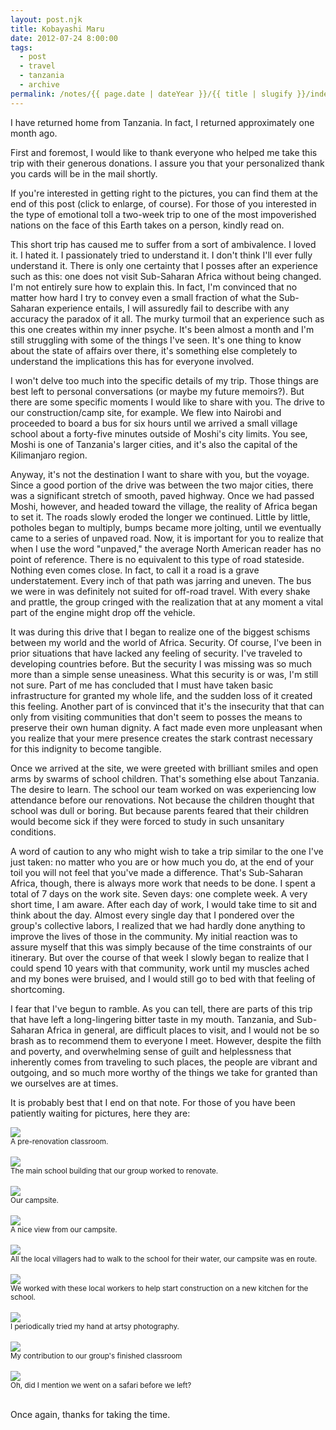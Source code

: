 ```yaml
---
layout: post.njk
title: Kobayashi Maru
date: 2012-07-24 8:00:00
tags:
  - post
  - travel
  - tanzania
  - archive
permalink: /notes/{{ page.date | dateYear }}/{{ title | slugify }}/index.html
---
```


I have returned home from Tanzania. In fact, I returned approximately one month ago.

First and foremost, I would like to thank everyone who helped me take this trip with their generous donations. I assure you that your personalized thank you cards will be in the mail shortly.

If you're interested in getting right to the pictures, you can find them at the end of this post (click to enlarge, of course). For those of you interested in the type of emotional toll a two-week trip to one of the most impoverished nations on the face of this Earth takes on a person, kindly read on.

This short trip has caused me to suffer from a sort of ambivalence. I loved it. I hated it. I passionately tried to understand it. I don't think I'll ever fully understand it. There is only one certainty that I posses after an experience such as this: one does not visit Sub-Saharan Africa without being changed. I'm not entirely sure how to explain this. In fact, I'm convinced that no matter how hard I try to convey even a small fraction of what the Sub-Saharan experience entails, I will assuredly fail to describe with any accuracy the paradox of it all. The murky turmoil that an experience such as this one creates within my inner psyche. It's been almost a month and I'm still struggling with some of the things I've seen. It's one thing to know about the state of affairs over there, it's something else completely to understand the implications this has for everyone involved.

I won't delve too much into the specific details of my trip. Those things are best left to personal conversations (or maybe my future memoirs?). But there are some specific moments I would like to share with you. The drive to our construction/camp site, for example. We flew into Nairobi and proceeded to board a bus for six hours until we arrived a small village school about a forty-five minutes outside of Moshi's city limits. You see, Moshi is one of Tanzania's larger cities, and it's also the capital of the Kilimanjaro region.

Anyway, it's not the destination I want to share with you, but the voyage. Since a good portion of the drive was between the two major cities, there was a significant stretch of smooth, paved highway. Once we had passed Moshi, however, and headed toward the village, the reality of Africa began to set it. The roads slowly eroded the longer we continued. Little by little, potholes began to multiply, bumps became more jolting, until we eventually came to a series of unpaved road. Now, it is important for you to realize that when I use the word "unpaved," the average North American reader has no point of reference. There is no equivalent to this type of road stateside. Nothing even comes close. In fact, to call it a road is a grave understatement. Every inch of that path was jarring and uneven. The bus we were in was definitely not suited for off-road travel. With every shake and prattle, the group cringed with the realization that at any moment a vital part of the engine might drop off the vehicle.

It was during this drive that I began to realize one of the biggest schisms between my world and the world of Africa. Security. Of course, I've been in prior situations that have lacked any feeling of security. I've traveled to developing countries before. But the security I was missing was so much more than a simple sense uneasiness. What this security is or was, I'm still not sure. Part of me has concluded that I must have taken basic infrastructure for granted my whole life, and the sudden loss of it created this feeling. Another part of is convinced that it's the insecurity that that can only from visiting communities that don't seem to posses the means to preserve their own human dignity. A fact made even more unpleasant when you realize that your mere presence creates the stark contrast necessary for this indignity to become tangible.

Once we arrived at the site, we were greeted with brilliant smiles and open arms by swarms of school children. That's something else about Tanzania. The desire to learn. The school our team worked on was experiencing low attendance before our renovations. Not because the children thought that school was dull or boring. But because parents feared that their children would become sick if they were forced to study in such unsanitary conditions.

A word of caution to any who might wish to take a trip similar to the one I've just taken: no matter who you are or how much you do, at the end of your toil you will not feel that you've made a difference. That's Sub-Saharan Africa, though, there is always more work that needs to be done. I spent a total of 7 days on the work site. Seven days: one complete week. A very short time, I am aware. After each day of work, I would take time to sit and think about the day. Almost every single day that I pondered over the group's collective labors, I realized that we had hardly done anything to improve the lives of those in the community. My initial reaction was to assure myself that this was simply because of the time constraints of our itinerary. But over the course of that week I slowly began to realize that I could spend 10 years with that community, work until my muscles ached and my bones were bruised, and I would still go to bed with that feeling of shortcoming.

I fear that I've begun to ramble. As you can tell, there are parts of this trip that have left a long-lingering bitter taste in my mouth. Tanzania, and Sub-Saharan Africa in general, are difficult places to visit, and I would not be so brash as to recommend them to everyone I meet. However, despite the filth and poverty, and overwhelming sense of guilt and helplessness that inherently comes from traveling to such places, the people are vibrant and outgoing, and so much more worthy of the things we take for granted than we ourselves are at times.

It is probably best that I end on that note. For those of you have been patiently waiting for pictures, here they are:

<div><img src="/img/blog-archive/maru-1.jpg" class="blog-pic" /></div>
<div class="center-text"><small>A pre-renovation classroom.</small></div><br />

<div><img src="/img/blog-archive/maru-2.jpg" class="blog-pic" /></div>
<div class="center-text"><small>The main school building that our group worked to renovate.</small></div><br />

<div><img src="/img/blog-archive/maru-3.jpg" class="blog-pic" /></div>
<div class="center-text"><small>Our campsite.</small></div><br />

<div><img src="/img/blog-archive/maru-4.jpg" class="blog-pic" /></div>
<div class="center-text"><small>A nice view from our campsite.</small></div><br />

<div><img src="/img/blog-archive/maru-5.jpg" class="blog-pic" /></div>
<div class="center-text"><small>All the local villagers had to walk to the school for
their water, our campsite was en route.</small></div><br />

<div><img src="/img/blog-archive/maru-6.jpg" class="blog-pic" /></div>
<div class="center-text"><small>We worked with these local workers to help start
construction on a new kitchen for the school.</small></div><br />

<div><img src="/img/blog-archive/maru-7.jpg" class="blog-pic" /></div>
<div class="center-text"><small>I periodically tried my hand at
artsy photography.</small></div><br />

<div><img src="/img/blog-archive/maru-8.jpg" class="blog-pic" /></div>
<div class="center-text"><small>My contribution to our group's
finished classroom</small></div><br />

<div><img src="/img/blog-archive/maru-9.jpg" class="blog-pic" /></div>
<div class="center-text"><small>Oh, did I mention we went on a safari before we left?
</small></div><br />

Once again, thanks for taking the time.
